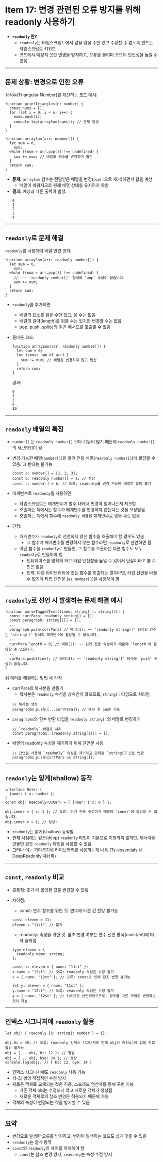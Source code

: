 # Item 17: 변경 관련된 오류 방지를 위해 readonly 사용하기

- **`readonly` 란?**
  - `readonly`는 타입스크립트에서 값을 읽을 수만 있고 수정할 수 없도록 만드는 타입스크립트 키워드
  - 코드에서 예상치 못한 변경을 방지하고, 오류를 줄이며 코드의 안전성을 높일 수 있음

---

## 문제 상황: 변경으로 인한 오류

삼각수(Triangular Number)를 계산하는 코드 예시:

```tsx
function printTriangles(n: number) {
  const nums = [];
  for (let i = 0; i < n; i++) {
    nums.push(i);
    console.log(arraySum(nums)); // 문제 발생
  }
}

function arraySum(arr: number[]) {
  let sum = 0,
    num;
  while ((num = arr.pop()) !== undefined) {
    sum += num; // 배열의 원소를 변경하며 합산
  }
  return sum;
}
```

- **문제:** `arraySum` 함수는 전달받은 배열을 변경(`pop()`으로 제거)하면서 합을 계산
  - 배열이 비워지므로 원래 배열 상태를 유지하지 못함
- **결과:** 예상과 다른 출력이 발생:
  ```
  0
  1
  2
  3
  4
  ```

---

## `readonly`로 문제 해결

`readonly`를 사용하여 배열 변경 방지:

```tsx
function arraySum(arr: readonly number[]) {
  let sum = 0,
    num;
  while ((num = arr.pop()) !== undefined) {
    // ~~~ 'readonly number[]' 형식에 'pop' 속성이 없습니다.
    sum += num;
  }
  return sum;
}
```

- `readonly`를 추가하면

  - 배열의 요소를 읽을 수만 있고, 쓸 수는 없음
  - 배열의 길이(length)를 읽을 수는 있지만 변경할 수는 없음
  - pop, push, splice와 같은 메서드를 호출할 수 없음

- 올바른 코드:
  ```tsx
  function arraySum(arr: readonly number[]) {
    let sum = 0;
    for (const num of arr) {
      sum += num; // 배열을 변경하지 않고 합산
    }
    return sum;
  }
  ```
  결과:
  ```
  0
  1
  3
  6
  10
  ```

---

## `readonly` 배열의 특징

- `number[]` 는 `readonly number[]` 보다 기능이 많기 때문에 `readonly number[]`의 서브타입이 됨
- 변경 가능한 배열(`number[]`)을 읽기 전용 배열(`readonly number[]`)에 할당할 수 있음. 그 반대는 불가능

  ```tsx
  const a: number[] = [1, 2, 3];
  const b: readonly number[] = a; // 정상
  const c: number[] = b; // 오류: readonly를 변경 가능한 배열로 할당 불가
  ```

- 매개변수로 `readonly`를 사용하면
  - 타입스크립트는 매개변수가 함수 내에서 변경이 일어나는지 체크함
  - 호출하는 쪽에서는 함수가 매개변수를 변경하지 않는다는 것을 보장받음
  - 호출하는 쪽에서 함수에 `readonly 배열`을 매개변수로 넣을 수도 있음
- 단점:
  - 매개변수가 `readonly`로 선언되지 않은 함수를 호출해야 할 경우도 있음
    - 그 함수가 매개변수를 변경하지 않는 함수라면 `readonly`로 선언하면 됨
  - 어떤 함수를 `readonly`로 만들면, 그 함수를 호출하는 다른 함수도 모두 `readonly`로 만들어야 함
    - 인터페이스를 명확히 하고 타입 안전성을 높일 수 있어서 단점이라고 볼 수 만은 없음
    - 만약, 다른 라이브러리에 있는 함수를 호출하는 경우라면, 타입 선언을 바꿀 수 없기에 타입 단언문 (`as number[]`)을 사용해야 함

---

## `readonly`로 선언 시 발생하는 문제 해결 예시

```tsx
function parseTaggedText(lines: string[]): string[][] {
  const currPara: readonly string[] = [];
  const paragraph: string[][] = [];
  ...
  paragraph.push(currPara) // 에러(1): ~~ 'readonly string[]' 형식의 인수는 'string[]' 형식의 매개변수에 할당될 수 없습니다.
  ...
  currPara.length = 0; // 에러(2): ~~ 읽기 전용 속성이기 때문에 'length'에 할당할 수 없습니다.
  ...
  curPara.push(line); // 에러(3): ~~ 'readonly string[]' 형식에 'push' 속성이 없습니다.
}
```

위 에러를 해결하는 방법 세 가지

- currPara의 복사본을 만들기
  - 복사본은 `readonly` 속성을 상속받지 않으므로, `string[]` 타입으로 처리됨
  ```tsx
  // 복사본 생성
  paragraphs.push([...currPara]); // 복사 후 push 가능
  ```
- `paragraphs`와 함수 반환 타입을 `readonly string[]`의 배열로 변경하기
  ```tsx
  // `readonly` 배열로 처리
  const paragraphs: (readonly string[])[] = [];
  ```
- 배열의 readonly 속성을 제거하기 위해 단언문 사용
  ```tsx
  // 단언문 사용해 `readonly` 속성을 제거하고 강제로 `string[]`으로 변환
  paragraphs.push(currPara as string[]);
  ```

---

## `readonly`는 얕게(shallow) 동작

```tsx
interface Outer {
  inner: { x: number };
}
const obj: Readonly<Outer> = { inner: { x: 0 } };

obj.inner = { x: 1 }; // 오류: 읽기 전용 속성이기 때문에 'inner'에 할당할 수 없습니다.
obj.inner.x = 1; // 정상:
```

- `readonly`는 얕게(shallow) 동작함
- 현재 시점에는 깊은(deep) `readonly` 타입이 기본으로 지원되지 않지만, 제너릭을 만들면 깊은 `readonly` 타입을 사용할 수 있음
- 그러나 이는 까다롭기에 라이브러리를 사용하는게 나음 (Ts-essentials 내 DeepReadonly 제너릭)

---

## `const`, `readonly` 비교

- 공통점: 초기 때 할당된 값을 변경할 수 없음
- 차이점:

  - const: 변수 참조를 위한 것. 변수에 다른 값 할당 불가능

  ```tsx
  const eleven = 11;
  eleven = "11st"; // 불가
  ```

  - readonly: 속성을 위한 것. 참조 변경 여부는 변수 선언 방식(const/let)에 따라 달라짐

  ```tsx
  type eleven = {
    readonly name: string;
  };

  const x: eleven = { name: "11st" };
  x.name = "12st"; // 오류: readonly 속성은 수정 불가
  x = { name: "12st" }; // 오류: const로 인해 참조 변경 불가능

  let y: eleven = { name: "11st" };
  y.name = "12st"; // 오류: readonly 속성은 수정 불가
  y = { name: "12st" }; // let으로 선언되었으므로, 참조를 다른 객체로 변경하는 것이 가능
  ```

---

## 인덱스 시그니처에 `readonly` 활용

```tsx
let obj: { readonly [k: string]: number } = {};

obj.hi = 45; // 오류: readonly 인덱스 시그니처로 인해 obj의 키(hi)에 값을 직접 할당 불가능
obj = { ...obj, hi: 12 }; // 정상
obj = { ...obj, bye: 34 }; // 정상
console.log(obj); // { hi: 12, bye: 34 }
```

- 인덱스 시그니처에도 `readonly` 사용 가능
- 키-값 쌍의 직접적인 수정 방지
- 새로운 객체로 교체되는 것은 허용, 스프레드 연산자를 통해 구현 가능
  - 기존 객체 obj는 수정되지 않고 새로운 객체가 생성됨
  - 새로운 객체로의 참조 변경은 허용되기 때문에 가능
- 객체의 속성이 변경되는 것을 방지할 수 있음

---

## 요약

- 변경으로 발생한 오류를 방지하고, 변경이 발생하는 코드도 쉽게 찾을 수 있음
- `readonly`는 얕게 동작
- `const`와 `readonly`의 차이를 이해해야 함
  - `const`는 참조 변경 방지, `readonly`는 속성 수정 방지
